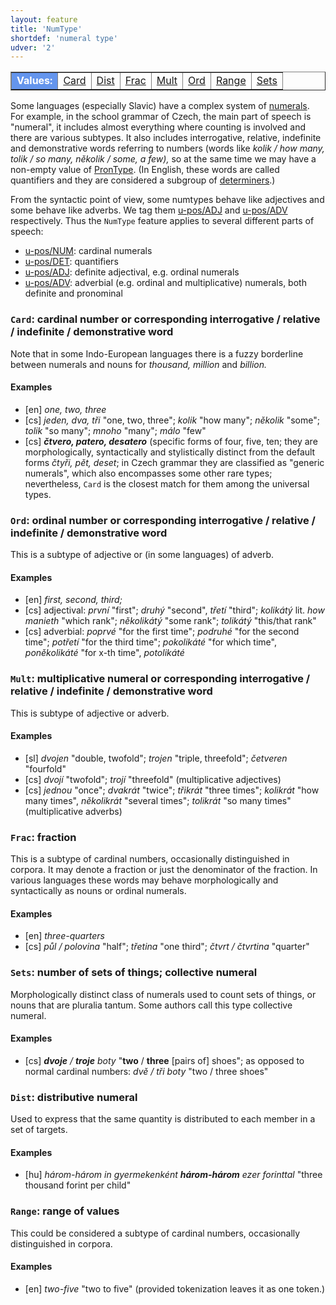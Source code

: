 ```yaml
---
layout: feature
title: 'NumType'
shortdef: 'numeral type'
udver: '2'
---
```


<table class="typeindex" border="1">
<tr>
  <td style="background-color:cornflowerblue;color:white"><strong>Values:</strong> </td>
  <td><a href="#Card">Card</a></td>
  <td><a href="#Dist">Dist</a></td>
  <td><a href="#Frac">Frac</a></td>
  <td><a href="#Mult">Mult</a></td>
  <td><a href="#Ord">Ord</a></td>
  <td><a href="#Range">Range</a></td>
  <td><a href="#Sets">Sets</a></td>
</tr>
</table>

Some languages (especially Slavic) have a complex system of
[numerals](u-pos/NUM). For example, in the school grammar of Czech,
the main part of speech is "numeral", it includes almost everything
where counting is involved and there are various subtypes. It also
includes interrogative, relative, indefinite and demonstrative words
referring to numbers (words like _kolik / how many, tolik / so many,
několik / some, a few),_ so at the same time we may have a non-empty
value of [PronType]().  (In English, these words are called
quantifiers and they are considered a subgroup of
[determiners](u-pos/DET).)

From the syntactic point of view, some numtypes behave like adjectives
and some behave like adverbs. We tag them [u-pos/ADJ]() and
[u-pos/ADV]() respectively. Thus the `NumType` feature applies to
several different parts of speech:

* [u-pos/NUM](): cardinal numerals
* [u-pos/DET](): quantifiers
* [u-pos/ADJ](): definite adjectival, e.g. ordinal numerals
* [u-pos/ADV](): adverbial (e.g. ordinal and multiplicative) numerals, both definite and pronominal

### <a name="Card">`Card`</a>: cardinal number or corresponding interrogative / relative / indefinite / demonstrative word

Note that in some Indo-European languages there is a fuzzy borderline
between numerals and nouns for _thousand, million_ and _billion._

#### Examples

* [en] _one, two, three_
* [cs] _jeden, dva, tři_ "one, two, three"; _kolik_ "how many";
  _několik_ "some"; _tolik_ "so many"; _mnoho_ "many"; _málo_ "few"
* [cs] _<b>čtvero, patero, desatero</b>_ (specific forms of four, five, ten;
  they are morphologically, syntactically and stylistically distinct from the
  default forms _čtyři, pět, deset_; in Czech grammar they are classified
  as "generic numerals", which also encompasses some other rare types;
  nevertheless, `Card` is the closest match for them among the universal types.

<!--
Czech:        <feat name="NumType" value="Gen" upos="ADJ">62</feat><!-- dvojí, obojí, dvojím, dvojího, obojím, trojí, dvojími, obého
Czech CAC:    <feat name="NumType" value="Gen" upos="ADJ">33</feat><!-- dvojí, obojí, dvojím, trojí, dvojího, trojím, dvojímu, obojího, obojím
Croatian:     <feat name="NumType" value="Gen" upos="NUM">85</feat><!-- obje, oba, obiju, 50%, deseci, objema, 20%, 30%, 9%, dvoje
Slovenian:    <feat name="NumType" value="Gen" upos="ADJ">4</feat><!-- dvojnega, dvojnim, dvojno, trojnim
SlovSST:      <feat name="NumType" value="Gen" upos="ADJ">3</feat><!-- dvojni, dvojno, trojni
Italian:      <feat name="NumType" value="Gen" upos="NUM">21</feat><!-- 6', 1'13'', 1.00'16'', 1.19'59'', 10'', 11'06'', 13', 19'43'', 2'42'', 20'01''
Greek:        <feat name="NumType" value="Gen" upos="NUM">19</feat><!-- δεκάδες, χιλιάδες, εκατοντάδες, χιλιάδων, διπλάσιο, εκατοντάδων
-->

### <a name="Ord">`Ord`</a>: ordinal number or corresponding interrogative / relative / indefinite / demonstrative word

This is a subtype of adjective or (in some languages) of adverb.

#### Examples

* [en] _first, second, third;_
* [cs] adjectival: _první_ "first"; _druhý_ "second", _třetí_ "third";
  _kolikátý_ lit. _how manieth_ "which rank"; _několikátý_ "some
  rank"; _tolikátý_ "this/that rank"
* [cs] adverbial: _poprvé_ "for the first time"; _podruhé_ "for the
  second time"; _potřetí_ "for the third time"; _pokolikáté_ "for
  which time", _poněkolikáté_ "for x-th time", _potolikáté_

### <a name="Mult">`Mult`</a>: multiplicative numeral or corresponding interrogative / relative / indefinite / demonstrative word

This is subtype of adjective or adverb.

#### Examples

* [sl] _dvojen_ "double, twofold"; _trojen_ "triple, threefold"; _četveren_ "fourfold"
* [cs] _dvojí_ "twofold"; _trojí_ "threefold" (multiplicative adjectives)
* [cs] _jednou_ "once"; _dvakrát_ "twice"; _třikrát_ "three times";
  _kolikrát_ "how many times", _několikrát_ "several times";
  _tolikrát_ "so many times" (multiplicative adverbs)

### <a name="Frac">`Frac`</a>: fraction

This is a subtype of cardinal numbers, occasionally distinguished in
corpora. It may denote a fraction or just the denominator of the
fraction. In various languages these words may behave morphologically
and syntactically as nouns or ordinal numerals.

#### Examples

* [en] _three-quarters_
* [cs] _půl / polovina_ "half"; _třetina_ "one third"; _čtvrt /
  čtvrtina_ "quarter"

### <a name="Sets">`Sets`</a>: number of sets of things; collective numeral

Morphologically distinct class of numerals used to count sets of
things, or nouns that are pluralia tantum. Some authors call this type
collective numeral.

#### Examples

* [cs] _<b>dvoje</b> / <b>troje</b> boty_ "<b>two</b> / <b>three</b>
  [pairs of] shoes"; as opposed to normal cardinal numbers: _dvě / tři
  boty_ "two / three shoes"

### <a name="Dist">`Dist`</a>: distributive numeral

Used to express that the same quantity is distributed to each member
in a set of targets.

#### Examples

* [hu] _három-három in gyermekenként <b>három-három</b> ezer
  forinttal_ "three thousand forint per child"

### <a name="Range">`Range`</a>: range of values

This could be considered a subtype of cardinal numbers, occasionally
distinguished in corpora.

#### Examples

* [en] _two-five_ "two to five" (provided tokenization leaves it as
  one token.)

<!-- Interlanguage links updated Út zář 29 20:43:03 CEST 2020 -->
